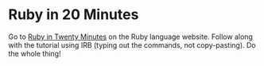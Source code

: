 # Ruby in 20 Minutes

Go to [Ruby in Twenty Minutes](https://www.ruby-lang.org/en/documentation/quickstart/) on the Ruby language website. Follow along with the tutorial using IRB (typing out the commands, not copy-pasting). Do the whole thing!
